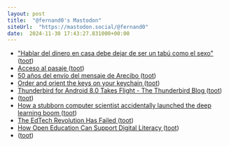 ```yaml
---
layout: post
title:  "@fernand0's Mastodon"
siteUrl:  "https://mastodon.social/@fernand0"
date:  2024-11-30 17:43:27.831000+00:00
---
```

*  ["Hablar del dinero en casa debe  dejar de ser un tabú como el sexo" ](https://www.elperiodicodearagon.com/aragon/2024/11/25/hablar-dinero-casa-debe-tabu-112036049.htm) ([toot](https://mastodon.social/@fernand0/113573141402712038))
*  [Acceso al pasaje ](https://www.flickr.com/photos/fernand0/54148875468) ([toot](https://mastodon.social/@fernand0/113572826531182749))
*  [50 años del envío del mensaje de Arecibo ](https://www.microsiervos.com/archivo/ciencia/50-snos-envio-mensaje-arecibo.htm) ([toot](https://mastodon.social/@fernand0/113572747644734274))
*  [Order and orient the keys on your keychain ](https://practicalbetterments.com/order-and-orient-the-keys-on-your-keychain) ([toot](https://mastodon.social/@fernand0/113572548218811237))
*  [Thunderbird for Android 8.0 Takes Flight - The Thunderbird Blog ](https://blog.thunderbird.net/2024/10/thunderbird-for-android-8-0-takes-flight) ([toot](https://mastodon.social/@fernand0/113571941063765863))
*  [ ](https://mastodon.social/@bitsnpieces) ([toot](https://mastodon.social/@fernand0/113571853740253582))
*  [How a stubborn computer scientist accidentally launched the deep learning boom ](https://arstechnica.com/ai/2024/11/how-a-stubborn-computer-scientist-accidentally-launched-the-deep-learning-boom) ([toot](https://mastodon.social/@fernand0/113571646442844378))
*  [The EdTech Revolution Has Failed ](https://www.afterbabel.com/p/the-edtech-revolution-has-faile) ([toot](https://mastodon.social/@fernand0/113571395211141586))
*  [How Open Education Can Support Digital Literacy ](https://edtechfactotum.com/how-open-education-can-support-digital-literacy) ([toot](https://mastodon.social/@fernand0/113571205656663392))
*  [ ](https://mastodon.social/@bitsnpieces) ([toot](https://mastodon.social/@fernand0/113570446891575718))
